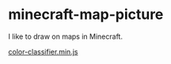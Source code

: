 # minecraft-map-picture
I like to draw on maps in Minecraft.

[color-classifier.min.js](https://github.com/wadackel/color-classifier)
